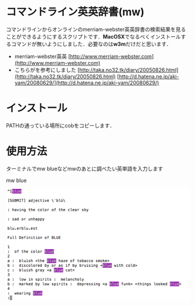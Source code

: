 # コマンドライン英英辞書(mw)

コマンドラインからオンラインのmerriam-webster英英辞書の検索結果を見ることができるようにするスクリプトです．**MacOSX**でなるべくインストールするコマンドが無いようにしました．必要なのは**w3m**だけだと思います．

* merriam-webster英英
[http://www.merriam-webster.com](http://www.merriam-webster.com)
* こちらがを参考にしました
[http://taka.no32.tk/diary/20050826.html](http://taka.no32.tk/diary/20050826.html)
[http://d.hatena.ne.jp/aki-yam/20080629/](http://d.hatena.ne.jp/aki-yam/20080629/)


# インストール
PATHの通っている場所にcobをコピーします．

# 使用方法
ターミナルでmw blueなどmwのあとに調べたい英単語を入力します

mw blue

![検索結果blue](blue.png)


